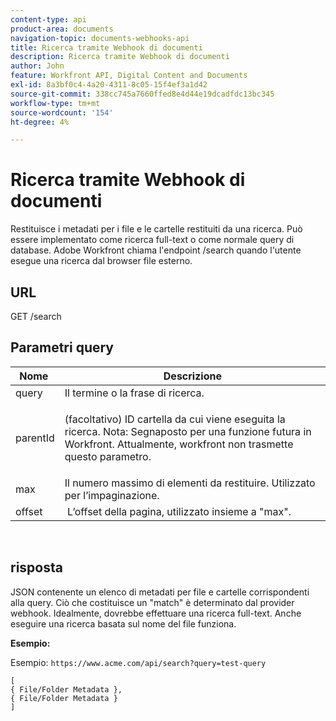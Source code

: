 ```yaml
---
content-type: api
product-area: documents
navigation-topic: documents-webhooks-api
title: Ricerca tramite Webhook di documenti
description: Ricerca tramite Webhook di documenti
author: John
feature: Workfront API, Digital Content and Documents
exl-id: 8a3bf0c4-4a20-4311-8c05-15f4ef3a1d42
source-git-commit: 338cc745a7660ffed8e4d44e19dcadfdc13bc345
workflow-type: tm+mt
source-wordcount: '154'
ht-degree: 4%

---
```


# Ricerca tramite Webhook di documenti

Restituisce i metadati per i file e le cartelle restituiti da una ricerca. Può essere implementato come ricerca full-text o come normale query di database. Adobe Workfront chiama l&#39;endpoint /search quando l&#39;utente esegue una ricerca dal browser file esterno.

## URL

GET /search

## Parametri query

<table style="table-layout:auto"> 
 <col> 
 <col> 
 <thead> 
  <tr> 
   <th>Nome </th> 
   <th>Descrizione</th> 
  </tr> 
 </thead> 
 <tbody> 
  <tr> 
   <td>query</td> 
   <td>Il termine o la frase di ricerca.</td> 
  </tr> 
  <tr> 
   <td>parentId</td> 
   <td> <p>(facoltativo) ID cartella da cui viene eseguita la ricerca. Nota: Segnaposto per una funzione futura in Workfront. Attualmente, workfront non trasmette questo parametro. </p> </td> 
  </tr> 
  <tr> 
   <td>max</td> 
   <td>Il numero massimo di elementi da restituire. Utilizzato per l’impaginazione.</td> 
  </tr> 
  <tr> 
   <td>offset</td> 
   <td> L’offset della pagina, utilizzato insieme a "max".</td> 
  </tr> 
 </tbody> 
</table>

 

## risposta

JSON contenente un elenco di metadati per file e cartelle corrispondenti alla query. Ciò che costituisce un &quot;match&quot; è determinato dal provider webhook. Idealmente, dovrebbe effettuare una ricerca full-text. Anche eseguire una ricerca basata sul nome del file funziona.

**Esempio:**

Esempio:  `https://www.acme.com/api/search?query=test-query`

```
[ 
{ File/Folder Metadata },
{ File/Folder Metadata } 
]
```
